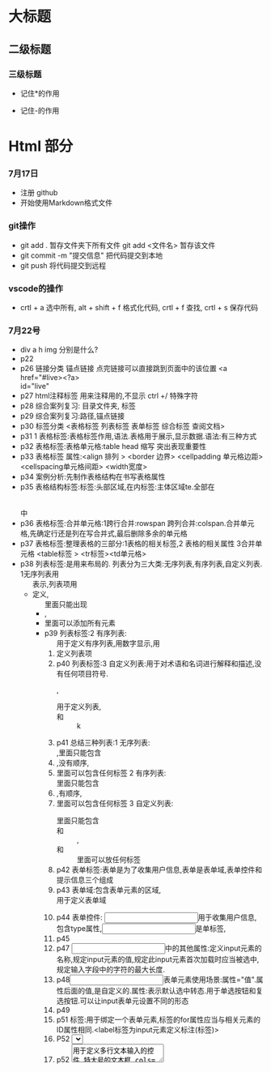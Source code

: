# 大标题
## 二级标题
### 三级标题
  * 记住*的作用
  - 记住-的作用

# Html 部分

### 7月17日
  * 注册 github
  * 开始使用Markdown格式文件

### git操作
  * git add . 暂存文件夹下所有文件 git add <文件名> 暂存该文件
  * git commit -m "提交信息" 把代码提交到本地
  * git push 将代码提交到远程
  
### vscode的操作
  * crtl + a 选中所有, alt + shift + f 格式化代码, crtl + f 查找, crtl + s 保存代码

### 7月22号
  * div a h img 分别是什么?
  * p22
  * p26 链接分类 锚点链接  点完链接可以直接跳到页面中的该位置 <a href="#live><?a><br />   id="live"
  * p27 html注释标签   用来注释用的,不显示 ctrl +/   特殊字符 
  * p28 综合案列复习: 目录文件夹,  标签
  * p29 综合案列复习:路径,锚点链接
  * p30 标签分类 <表格标签  列表标签 表单标签 综合标签 查阅文档>
  * p31 1 表格标签:表格标签作用,语法.表格用于展示,显示数据.语法:有三种方式
  * p32 表格标签:表格单元格:<th>table head 缩写  突出表现重要性
  * p33 表格标签  属性:<align 排列 > <border 边界> <cellpadding 单元格边距> <cellspacing单元格间距> <width宽度>
  * p34 案例分析:先制作表格结构在书写表格属性
  * p35 表格结构标签:<thead>标签:头部区域,<thead>在<tr>内<tbody>标签:主体区域te.全部在<table></table>中
  * p36 表格标签:合并单元格:1跨行合并:rowspan  跨列合并:colspan.合并单元格,先确定行还是列在写合并式,最后删除多余的单元格
  * p37 表格标签:整理表格的三部分:1表格的相关标签,2 表格的相关属性 3合并单元格  <table标签 > <tr标签><td单元格>
  * p38 列表标签:是用来布局的.   列表分为三大类:无序列表,有序列表,自定义列表. 1无序列表用<ul>表示,列表项用<li>定义,<ul>里面只能出现<li>,<li>里面可以添加所有元素
  * p39 列表标签:2 有序列表:<ol>用于定义有序列表,用数字显示,用<li>定义列表项
  * p40 列表标签:3 自定义列表:用于对术语和名词进行解释和描述,没有任何项目符号.<dl>,<dl>用于定义列表,<dt>和<dd>k
  * p41 总结三种列表:1 无序列表:<ul></ul>,里面只能包含<li>,没有顺序,<li>里面可以包含任何标签   2 有序列表:<ol></OL>里面只能包含<li>,有顺序,<li>里面可以包含任何标签   3 自定义列表:<dl></dl>里面只能包含<dt>和<dd>,<dt>和<dd>里面可以放任何标签
  * p42 表单标签:表单是为了收集用户信息,表单是表单域,表单控件和提示信息三个组成
  * p43 表单域:包含表单元素的区域,<form>用于定义表单域
  * p44 表单控件:  <input>用于收集用户信息,包含type属性,<input>是单标签,
  * p45 
  * p47 <input>中的其他属性:<name>定义input元素的名称,<value>规定input元素的值,<check>规定此input元素首次加载时应当被选中,<maxlength>规定输入字段中的字符的最大长度.
  * p48<input>表单元素使用场景:<value>属性="值".<name>属性后面的值,是自定义的.<checked>属性:表示默认选中转态.用于单选按钮和复选按钮.<type>可以让input表单元设置不同的形态
  * p49 
  * p51 <label>标签:用于绑定一个表单元素,<label>标签的for属性应当与相关元素的ID属性相同.<label标签为input元素定义标注(标签)>
  * P52 <select>标签控件定义下拉列表,中至少包含一对<option>
  * p52 <textarea>用于定义多行文本输入的控件,特大号的文本框.cols=每行中的字符数,rows=显示的行数
  * p53 表单元素的几个总结点:input输入元素,select下拉表单元素,textarea文本域表单元素
  * p54 



  *p60:css:  css简介.  目标:什么是css,能够使用css,能够设置文本样式,说出css的三种引入方式,能够使用chrome调试工具调试样式
  * p61:css简介:主要使用场景就是美化网页,布局网页的.css是层叠样式表<Cascading Style Sheets>的简称.css也是一种语言,用于设置html页面中的文本内容<字体,大小,对齐方式>,图片的外形,以及版面的布局和外显示样式.    美化html
  * p62 css的语法规范:css由两部分构成选择器以及一条或多条声明   h1:选择器,color:属性,font:属性.     属性和属性之间用<:>来分割,多个键值对之间用<;>来区分
  * p63 css代码风格:主要的书写方式:1 样式格式书写.2 样式大小写风格 3 样式空格风格     1样式格式书写:紧凑书写,展开书写  2样式大小写  3: 空格规范:属性值前面,冒号后面,保留一个空格.选择器<标签>和大括号中间保留空格
  * p64 css基础选择器:选择器的作用,就是选择标签用的
  * p65 css基础选择器:选择器的分类:基础选择器和复合选择器两类.   基础选择器是由单个选择器组成的,基础选择器包括:标签选择器,类选择器,id选择器和通配选择器.  <标签选择器>:是指用html标签名称作为选择器,按标签分类
  * p66 css基础选择器:类选择器:类选择器的使用场景:单独选一个或者几个标签.
  * p67 css基础选择器:案列分析:
  * p68 类选择器多类名:多类名使用方式:给一个标签指定多个类名   多类名开发中的场景:可以把一些标签的样式相同的放在一个类里面,都可以调用这个公众的类
  * p69 ID选择器:用#来定义,html元素以ID来设置ID选择器,css中ID选择器以#来定义.ID只能调用一次,别人用不了
   
  * p70 通配符选择器:*选取页面中所有的元素,不需要调用,自动就给所有的元素使用样式co
  * p71 css字体属性:用于定义字体系列,大小,粗细,和文本样式,使用font-family属性定义文本的字体系列,各种字体用逗号隔开,
  * p72 css字体`大小:用font-size属性定义字体大小.px<像素>大小是网页的常用的单位,谷歌默认字体大小16px,也可以给body指定整个页面文字的大小
  * p73 css字体加粗:css使用font-weight属性设置字体文本的粗细,<normal>默认值<不加粗的> <bold>定义粗体<加粗的> 100-900 400等同于normal,而700等同于bold 这个数字后面不跟单位
  * p74 文本样式:使用font-style属性设置文本的风格 normal的作用,浏览器会显示标准的字体样式 font-style:normal  italic的作用,浏览器会显示斜体的字体样式
  * p75 字体复合属性:使用font属性时,必须按上面语法格式中的顺序书写,不能跟换顺序,并且各个属性间以空格隔开,不需要设置的属性可以忽略<取默认值>,但必须保留font-size和font-family属性,否则font属性将不起作用
  * p76 字体属性总结:font-size表示字号,单位是px像素,一定要跟上单位. font-family表示字体,实际工作中按照团队约定来书写字体. font-weight表示字体粗细,加粗是700或者bold不加粗是normal或者400,记住数字不要跟单位. font-style表示字体样式,倾斜是italic,不倾斜是normal,常用normal. font表示字体连写:1字体连写是有顺序的,不能随意换位置 2其中字号和字体必须同时出现
  * p77 css文本属性:css Text<文本>属性可定义文本的外观,比如文本的颜色,对齐文本,装饰文本,文本缩写,行间距. color属性用于定义文本的颜色
  * p78对齐文本:Text-align属性用于设置元素内文本内容的水平对齐方式  属性值:<left,左对齐><right,右对齐><center,居中对齐>
  * p79 装饰文本:text-decoration属性规定添加文本的修饰,<none,默认><underline,下划线><overline,上划线><line-through删除线>
  * p80 文本缩进:text-indent属性用来指定文本的第一行的缩进,通常是将段落的首行缩进.em是一个相对单位,就是一个<font-size>一个文本的大小


  

  
  










